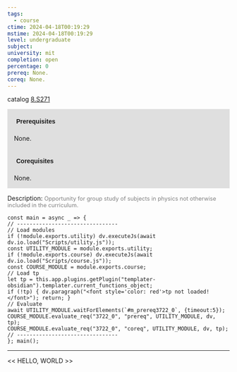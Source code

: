 ```yaml
---
tags:
  - course
ctime: 2024-04-18T00:19:29
mstime: 2024-04-18T00:19:29
level: undergraduate
subject: 
university: mit
completion: open
percentage: 0
prereq: None.
coreq: None.
---
```


catalog [8.S271](http://student.mit.edu/catalog/m8a.html#8.S271)

<span style="display: block; padding: 15px; background-color: rgb(100, 100, 100, 0.2);"><font id="m_prereq3722_0" style="display: block; font-family: Arial, sans-serif; font-weight: bold; padding: 5px">Prerequisites</font><br><span id="prereq3722_0">None.</span></span>
<span style="display: block; padding: 15px; background-color: rgb(100, 100, 100, 0.2);"><font id="m_coreq3722_0" style="display: block; font-family: Arial, sans-serif; font-weight: bold; padding: 5px">Corequisites</font><br><span id="coreq3722_0">None.</span></span>

<font style="">Description:</font>
<font style="color: grey; font-size: 0.8rem;">Opportunity for group study of subjects in physics not otherwise included in the curriculum.</font>

```dataviewjs
const main = async _ => {
// --------------------------------
// Load modules
if (!module.exports.utility) dv.executeJs(await dv.io.load("Scripts/utility.js"));
const UTILITY_MODULE = module.exports.utility;
if (!module.exports.course) dv.executeJs(await dv.io.load("Scripts/course.js"));
const COURSE_MODULE = module.exports.course;
// Load tp
let tp = this.app.plugins.getPlugin("templater-obsidian").templater.current_functions_object;
if (!tp) { dv.paragraph("<font style='color: red'>tp not loaded!</font>"); return; }
// Evaluate
await UTILITY_MODULE.waitForElements(`#m_prereq3722_0`, {timeout:5});
COURSE_MODULE.evaluate_req("3722_0", "prereq", UTILITY_MODULE, dv, tp);
COURSE_MODULE.evaluate_req("3722_0", "coreq", UTILITY_MODULE, dv, tp);
// --------------------------------
}; main();
```

---

<< HELLO, WORLD >>

